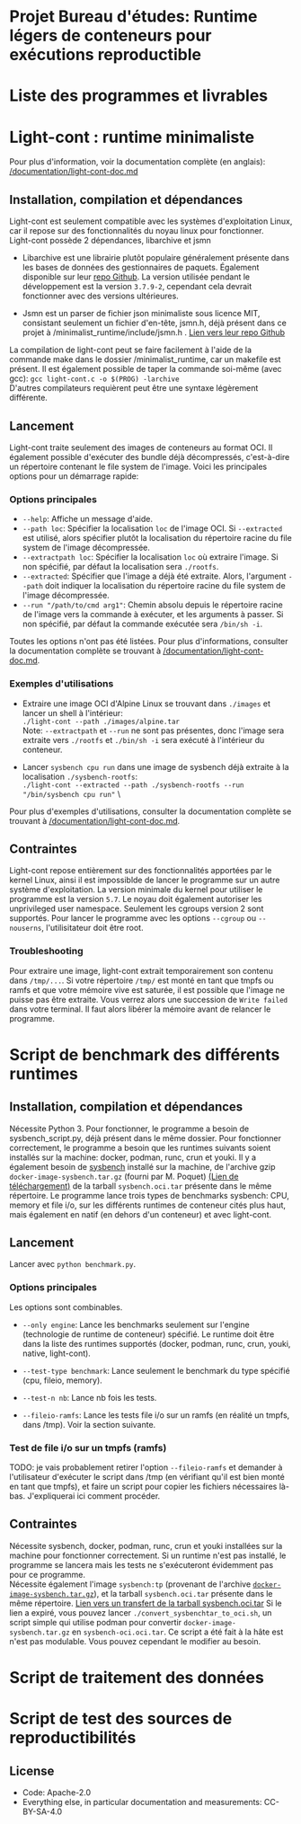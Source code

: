# Projet Bureau d'études: Runtime légers de conteneurs pour exécutions reproductible

# Liste des programmes et livrables

# Light-cont : runtime minimaliste

Pour plus d'information, voir la documentation complète (en anglais): [/documentation/light-cont-doc.md](./documentation/light-cont-doc.md)

## Installation, compilation et dépendances

Light-cont est seulement compatible avec les systèmes d'exploitation Linux, car il repose sur des fonctionnalités du noyau linux pour fonctionner. \
Light-cont possède 2 dépendances, libarchive et jsmn 

- Libarchive est une librairie plutôt populaire généralement présente dans les bases de données des gestionnaires de paquets. Également disponible sur leur [repo Github](https://github.com/libarchive/libarchive). La version utilisée pendant le développement est la version `3.7.9-2`, cependant cela devrait fonctionner avec des versions ultérieures.

- Jsmn est un parser de fichier json minimaliste sous licence MIT, consistant seulement un fichier d'en-tête, jsmn.h, déjà présent dans ce projet à /minimalist_runtime/include/jsmn.h . [Lien vers leur repo Github](https://github.com/zserge/jsmn)

La compilation de light-cont peut se faire facilement à l'aide de la commande make dans le dossier /minimalist_runtime, car un makefile est présent. Il est également possible de taper la commande soi-même (avec gcc): `gcc light-cont.c -o $(PROG) -larchive` \
D'autres compilateurs requièrent peut être une syntaxe légèrement différente.

## Lancement

Light-cont traite seulement des images de conteneurs au format OCI. Il également possible d'exécuter des bundle déjà décompressés, c'est-à-dire un répertoire contenant le file system de l'image. Voici les principales options pour un démarrage rapide:

### Options principales

- `--help`: Affiche un message d'aide.
- `--path loc`: Spécifier la localisation `loc` de l'image OCI. Si `--extracted` est utilisé, alors spécifier plutôt la localisation du répertoire racine du file system de l'image décompressée.
- `--extractpath loc`: Spécifier la localisation `loc` où extraire l'image. Si non spécifié, par défaut la localisation sera `./rootfs`.
- `--extracted`: Spécifier que l'image a déjà été extraite. Alors, l'argument `--path` doit indiquer la localisation du répertoire racine du file system de l'image décompressée.
- `--run "/path/to/cmd arg1"`: Chemin absolu depuis le répertoire racine de l'image vers la commande à exécuter, et les arguments à passer. Si non spécifié, par défaut la commande exécutée sera `/bin/sh -i`.

Toutes les options n'ont pas été listées. Pour plus d'informations, consulter la documentation complète se trouvant à [/documentation/light-cont-doc.md](./documentation/light-cont-doc.md). 

### Exemples d'utilisations

- Extraire une image OCI d'Alpine Linux se trouvant dans `./images` et lancer un shell à l'intérieur: \
`./light-cont --path ./images/alpine.tar` \
Note: `--extractpath` et `--run` ne sont pas présentes, donc l'image sera extraite vers `./rootfs` et `./bin/sh -i` sera exécuté à l'intérieur du conteneur.

- Lancer `sysbench cpu run` dans une image de sysbench déjà extraite à la localisation `./sysbench-rootfs`: \
`./light-cont --extracted --path ./sysbench-rootfs --run "/bin/sysbench cpu run"` \

Pour plus d'exemples d'utilisations, consulter la documentation complète se trouvant à [/documentation/light-cont-doc.md](./documentation/light-cont-doc.md).

## Contraintes

Light-cont repose entièrement sur des fonctionnalités apportées par le kernel Linux, ainsi il est impossiblde de lancer le programme sur un autre système d'exploitation.
La version minimale du kernel pour utiliser le programme est la version `5.7`. 
Le noyau doit également autoriser les unprivileged user namespace. 
Seulement les cgroups version 2 sont supportés. Pour lancer le programme avec les options `--cgroup` ou `--nouserns`, l'utilisitateur doit être root.

### Troubleshooting

Pour extraire une image, light-cont extrait temporairement son contenu dans `/tmp/...`. Si votre répertoire `/tmp/` est monté en tant que tmpfs ou ramfs et que votre mémoire vive est saturée, il est possible que l'image ne puisse pas être extraite. Vous verrez alors une succession de `Write failed` dans votre terminal. Il faut alors libérer la mémoire avant de relancer le programme.

# Script de benchmark des différents runtimes

## Installation, compilation et dépendances

Nécessite Python 3. Pour fonctionner, le programme a besoin de sysbench_script.py, déjà présent dans le même dossier.
Pour fonctionner correctement, le programme a besoin que les runtimes suivants soient installés sur la machine: docker, podman, runc, crun et youki.
Il y a également besoin de [sysbench](https://github.com/akopytov/sysbench) installé sur la machine, de l'archive gzip `docker-image-sysbench.tar.gz` (fourni par M. Poquet) [(Lien de téléchargement)](https://www.swisstransfer.com/d/ba7e72c8-3cbe-4602-a664-5805bb932a01) de la tarball `sysbench.oci.tar` présente dans le même répertoire.
Le programme lance trois types de benchmarks sysbench: CPU, memory et file i/o, sur les différents runtimes de conteneur cités plus haut, mais également en natif (en dehors d'un conteneur) et avec light-cont.

## Lancement

Lancer avec `python benchmark.py`.

### Options principales

Les options sont combinables.

- `--only engine`: Lance les benchmarks seulement sur l'engine (technologie de runtime de conteneur) spécifié. Le runtime doit être dans la liste des runtimes supportés (docker, podman, runc, crun, youki, native, light-cont).

- `--test-type benchmark`: Lance seulement le benchmark du type spécifié (cpu, fileio, memory).

- `--test-n nb`: Lance nb fois les tests.

- `--fileio-ramfs`: Lance les tests file i/o sur un ramfs (en réalité un tmpfs, dans /tmp). Voir la section suivante.

### Test de file i/o sur un tmpfs (ramfs)

TODO: je vais probablement retirer l'option `--fileio-ramfs` et demander à l'utilisateur d'exécuter le script dans /tmp (en vérifiant qu'il est bien monté en tant que tmpfs), et faire un script pour copier les fichiers nécessaires là-bas. J'expliquerai ici comment procéder.

## Contraintes

Nécessite sysbench, docker, podman, runc, crun et youki installées sur la machine pour fonctionner correctement. Si un runtime n'est pas installé, le programme se lancera mais les tests ne s'exécuteront évidemment pas pour ce programme. \
Nécessite également l'image `sysbench:tp` (provenant de l'archive [`docker-image-sysbench.tar.gz`](https://www.swisstransfer.com/d/ba7e72c8-3cbe-4602-a664-5805bb932a01)), et la tarball `sysbench.oci.tar` présente dans le même répertoire. 
[Lien vers un transfert de la tarball sysbench.oci.tar](https://www.swisstransfer.com/d/1ea0199a-cf8e-4172-b8f3-5b099f0853d6)
Si le lien a expiré, vous pouvez lancer `./convert_sysbenchtar_to_oci.sh`, un script simple qui utilise podman pour convertir `docker-image-sysbench.tar.gz` en `sysbench-oci.oci.tar`. Ce script a été fait à la hâte est n'est pas modulable. Vous pouvez cependant le modifier au besoin.

# Script de traitement des données


# Script de test des sources de reproductibilités


## License
- Code: Apache-2.0
- Everything else, in particular documentation and measurements: CC-BY-SA-4.0
